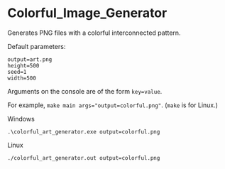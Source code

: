 # Colorful_Image_Generator
Generates PNG files with a colorful interconnected pattern.

Default parameters:
```
output=art.png
height=500
seed=1
width=500
```

Arguments on the console are of the form `key=value`.

For example, `make main args="output=colorful.png"`. (`make` is for Linux.)

Windows
```
.\colorful_art_generator.exe output=colorful.png
```

Linux
```
./colorful_art_generator.out output=colorful.png
```

